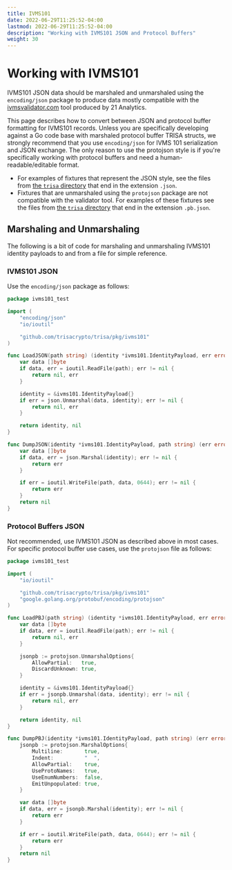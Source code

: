 ```yaml
---
title: IVMS101
date: 2022-06-29T11:25:52-04:00
lastmod: 2022-06-29T11:25:52-04:00
description: "Working with IVMS101 JSON and Protocol Buffers"
weight: 30
---
```


# Working with IVMS101

IVMS101 JSON data should be marshaled and unmarshaled using the `encoding/json` package to produce data mostly compatible with the [ivmsvalidator.com](https://ivmsvalidator.com/) tool produced by 21 Analytics.

This page describes how to convert between JSON and protocol buffer formatting for IVMS101 records. Unless you are specifically developing against a Go code base with marshaled protocol buffer TRISA structs, we strongly recommend that you use `encoding/json` for IVMS 101 serialization and JSON exchange. The only reason to use the protojson style is if you're specifically working with protocol buffers and need a human-readable/editable format.

- For examples of fixtures that represent the JSON style, see the files from [the `trisa` directory](https://github.com/trisacrypto/trisa/tree/main/pkg/ivms101/testdata) that end in the extension `.json`.
- Fixtures that are unmarshaled using the `protojson` package are not compatible with the validator tool. For examples of these fixtures see the files from [the `trisa` directory](https://github.com/trisacrypto/trisa/tree/main/pkg/ivms101/testdata) that end in the extension `.pb.json`.



## Marshaling and Unmarshaling

The following is a bit of code for marshaling and unmarshaling IVMS101 identity payloads to and from a file for simple reference.

### IVMS101 JSON

Use the `encoding/json` package as follows:

```go
package ivms101_test

import (
	"encoding/json"
	"io/ioutil"

	"github.com/trisacrypto/trisa/pkg/ivms101"
)

func LoadJSON(path string) (identity *ivms101.IdentityPayload, err error) {
	var data []byte
	if data, err = ioutil.ReadFile(path); err != nil {
		return nil, err
	}

	identity = &ivms101.IdentityPayload{}
	if err = json.Unmarshal(data, identity); err != nil {
		return nil, err
	}

	return identity, nil
}

func DumpJSON(identity *ivms101.IdentityPayload, path string) (err error) {
	var data []byte
	if data, err = json.Marshal(identity); err != nil {
		return err
	}

	if err = ioutil.WriteFile(path, data, 0644); err != nil {
		return err
	}
	return nil
}
```

### Protocol Buffers JSON

Not recommended, use IVMS101 JSON as described above in most cases. For specific protocol buffer use cases, use the `protojson` file as follows:

```go
package ivms101_test

import (
	"io/ioutil"

	"github.com/trisacrypto/trisa/pkg/ivms101"
	"google.golang.org/protobuf/encoding/protojson"
)

func LoadPBJ(path string) (identity *ivms101.IdentityPayload, err error) {
	var data []byte
	if data, err = ioutil.ReadFile(path); err != nil {
		return nil, err
	}

	jsonpb := protojson.UnmarshalOptions{
		AllowPartial:   true,
		DiscardUnknown: true,
	}

	identity = &ivms101.IdentityPayload{}
	if err = jsonpb.Unmarshal(data, identity); err != nil {
		return nil, err
	}

	return identity, nil
}

func DumpPBJ(identity *ivms101.IdentityPayload, path string) (err error) {
	jsonpb := protojson.MarshalOptions{
		Multiline:       true,
		Indent:          "  ",
		AllowPartial:    true,
		UseProtoNames:   true,
		UseEnumNumbers:  false,
		EmitUnpopulated: true,
	}

	var data []byte
	if data, err = jsonpb.Marshal(identity); err != nil {
		return err
	}

	if err = ioutil.WriteFile(path, data, 0644); err != nil {
		return err
	}
	return nil
}
```